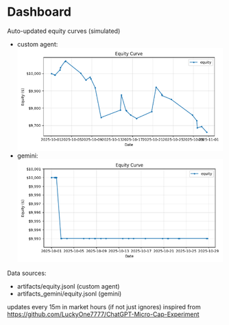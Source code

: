 # Dashboard

Auto-updated equity curves (simulated)

- custom agent: ![Equity Curve](artifacts/equity.png?v=ba0a6d4)
- gemini: ![Equity Curve (Gemini)](artifacts_gemini/equity.png?v=ba0a6d4)

Data sources:
- artifacts/equity.jsonl (custom agent)
- artifacts_gemini/equity.jsonl (gemini)

updates every 15m in market hours (if not just ignores)
inspired from https://github.com/LuckyOne7777/ChatGPT-Micro-Cap-Experiment